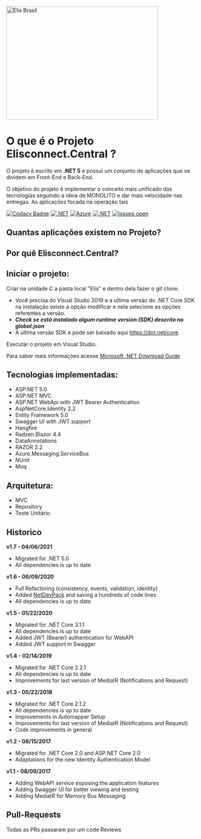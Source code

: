 
<picture>
    <img width="400" align="top" height="300" alt="Elis Brasil" src="https://user-images.githubusercontent.com/5272594/225767526-6df26348-ef58-42f5-bc67-05ee906039b4.png">
</picture>

O que é o Projeto Elisconnect.Central ?
=====================
O projeto é escrito em **.NET 5** e possui um conjunto de aplicações que se dividem em Front-End e Back-End.

O objetivo do projeto é implementar o conceito mais unificado das tecnologias seguindo a ideia de MONOLITO e dar mais velocidade nas entregas.
As aplicações focada na operação tais 



[![Codacy Badge](https://app.codacy.com/project/badge/Grade/6518989bea914b348c92385dda05f93d)]()
[![.NET ](https://badgen.net/badge/./.Net5/green)]()
[![Azure](https://badgen.net/badge/icon/azure?icon=azure&label)](https://azure.microsoft.com)
[![.NET ](https://badgen.net/badge/./Blazor/green)]()
[![Issues open](https://img.shields.io/github/issues/eduardopires/equinoxproject.svg)](https://huboard.com/EduardoPires/EquinoxProject/)

## Quantas aplicações existem no Projeto?



## Por quê Elisconnect.Central?


## Iniciar o projeto:
Criar na unidade C a pasta local "Elis" e dentro dela fazer o git clone.
- Você precisa do Visual Studio 2019 e a ultima versão do .NET Core SDK na instalação existe a opção modificar e nela selecione as opções referentes a versão.
- ***Check se está instalado algum runtime version (SDK) descrito no global.json***
- A ultima versão SDK e pode ser baixado aqui  https://dot.net/core.

Executar o projeto em Visual Studio.

Para saber mais informações acesse [Microsoft .NET Download Guide](https://www.microsoft.com/net/download)

## Tecnologias implementadas:

- ASP.NET 5.0 
 - ASP.NET MVC  
 - ASP.NET WebApi  with JWT Bearer Authentication
 - AspNetCore.Identity 2.2
- Entity Framework  5.0
- Swagger UI with JWT support
- Hangfire
- Radzen.Blazor 4.4
- DataAnnotations
- RAZOR 2.2
- Azure.Messaging.ServiceBus
- NUnit
- Moq

## Arquitetura:

- MVC 
- Repository
- Teste Unitário

## Historico

**v1.7 - 04/06/2021**
- Migrated for .NET 5.0
- All dependencies is up to date

**v1.6 - 06/09/2020**
- Full Refactoring (consistency, events, validation, identity)
- Added [NetDevPack](https://github.com/NetDevPack) and saving a hundreds of code lines
- All dependencies is up to date

**v1.5 - 01/22/2020**
- Migrated for .NET Core 3.1.1
- All dependencies is up to date
- Added JWT (Bearer) authentication for WebAPI
- Added JWT support in Swagger

**v1.4 - 02/14/2019**
- Migrated for .NET Core 2.2.1
- All dependencies is up to date
- Improvements for last version of MediatR (Notifications and Request)

**v1.3 - 05/22/2018**
- Migrated for .NET Core 2.1.2
- All dependencies is up to date
- Improvements in Automapper Setup
- Improvements for last version of MediatR (Notifications and Request)
- Code improvements in general

**v1.2 - 08/15/2017**
- Migrated for .NET Core 2.0 and ASP.NET Core 2.0
- Adaptations for the new Identity Authentication Model

**v1.1 - 08/09/2017**
- Adding WebAPI service exposing the application features
- Adding Swagger UI for better viewing and testing
- Adding MediatR for Memory Bus Messaging



## Pull-Requests 
Todas as PRs passaram por um code Reviews

